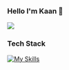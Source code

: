 ### Hello I'm Kaan 👋
![](https://komarev.com/ghpvc/?username=kaanboraoz)

### Tech Stack
[![My Skills](https://skillicons.dev/icons?i=typescript,rust,postgres,linux,nuxtjs,tailwind,vue,zig)](https://skillicons.dev)

